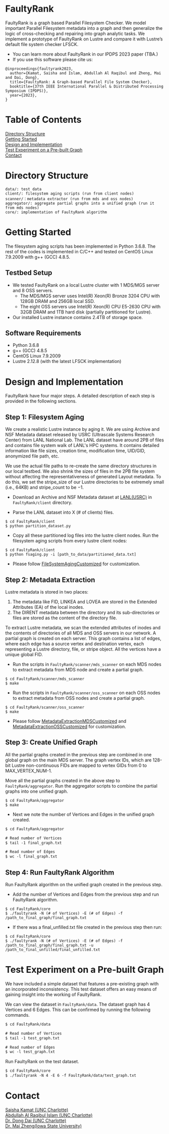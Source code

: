 # FaultyRank

FaultyRank is a graph based Parallel Filesystem Checker. We model important Parallel Filesystem metadata into a graph and then generalize the logic of cross-checking and repairing into graph analytic tasks.
We implement a prototype of FaultyRank on Lustre and compare it with Lustre’s default file system checker LFSCK.

- You can learn more about FaultyRank in our IPDPS 2023 paper (TBA.)
- If you use this software please cite us:

```
@inproceedings{faultyrank2023,
  author={Kamat, Saisha and Islam, Abdullah Al Raqibul and Zheng, Mai and Dai, Dong},
  title={FaultyRank: A Graph-based Parallel File System Checker},
  booktitle={37th IEEE International Parallel & Distributed Processing Symposium (IPDPS)},
  year={2023},
}
```

# Table of Contents
[Directory Structure](https://github.com/DIR-LAB/FaultyRank#directory-structure)  
[Getting Started](https://github.com/DIR-LAB/FaultyRank#getting-started)  
[Design and Implementation](https://github.com/DIR-LAB/FaultyRank#design-and-implementation)  
[Test Experiment on a Pre-built Graph](https://github.com/DIR-LAB/FaultyRank#test-experiment-on-a-pre-built-graph)  
[Contact](https://github.com/DIR-LAB/FaultyRank#contact)

# Directory Structure
```
data/: test data
client/: filesystem aging scripts (run from client nodes)
scanner/：metadata extractor (run from mds and oss nodes)
aggregator/: aggregate partial graphs into a unified graph (run it from mds nodes)
core/: implementation of FaultyRank algorithm
```

# Getting Started

The filesystem aging scripts has been implemented in Python 3.6.8. The rest of the codes is implemented in C/C++ and tested on CentOS Linux 7.9.2009 with g++ (GCC) 4.8.5.

## Testbed Setup
- We tested FaultyRank on a local Lustre cluster with 1 MDS/MGS server and 8 OSS servers.
  - The MDS/MGS server uses Intel(R) Xeon(R) Bronze 3204 CPU with 128GB DRAM and 256GB local SSD.
  - The eight OSS servers use Intel(R) Xeon(R) CPU E5-2630 CPU with 32GB DRAM and 1TB hard disk (partially partitioned for Lustre).
- Our installed Lustre instance contains 2.4TB of storage space.

## Software Requirements
- Python 3.6.8
- g++ (GCC) 4.8.5
- CentOS Linux 7.9.2009
- Lustre 2.12.8 (with the latest LFSCK implementation)

# Design and Implementation
FaultyRank have four major steps. A detailed description of each step is provided in the following sections.

## Step 1: Filesystem Aging
We create a realistic Lustre instance by aging it. We are using Archive and NSF Metadata dataset released by USRC (Ultrascale Systems Research Center) from LANL National Lab. The LANL dataset have around 2PB of files and contains  file system walk of LANL's HPC systems. It contains detailed information like file sizes, creation time, modification time, UID/GID, anonymized file path, etc.

We use the actual file paths to re-create the same directory structures in our local testbed. We also shrink the sizes of files in the 2PB file system without affecting the representativeness of generated Layout metadata. To do this, we set the stripe_size of our Lustre directories to be extremely small (i.e., 64KB) and stripe_count to be −1.

- Download an Archive and NSF Metadata dataset at [LANL(USRC)](https://usrc.lanl.gov/ds-storage-data.php) in `FaultyRank/client` directory.

- Parse the LANL dataset into X (# of clients) files.

```
$ cd FaultyRank/client
$ python partition_dataset.py
```

- Copy all these partitioned log files into the lustre client nodes. Run the filesystem aging scripts from every lustre client nodes:

```
$ cd FaultyRank/client
$ python fsaging.py -i [path_to_data/partitioned_data.txt]
```

- Please follow [FileSystemAgingCustomized](https://github.com/DIR-LAB/FaultyRank/tree/main/client) for customization.

## Step 2: Metadata Extraction
Lustre metadata is stored in two places:
1) The metadata like FID, LINKEA and LOVEA are stored in the Extended Attributes (EA) of the local inodes.
2) The DIRENT metadata between the directory and its sub-directories or files are stored as the content of the directory file.

To extract Lustre metadata, we scan the extended attributes of inodes and the contents of directories of all MDS and OSS servers in our network. A partial graph is created on each server. This graph contains a list of edges, where each edge has a source vertex and destination vertex, each representing a Lustre directory, file, or stripe object. All the vertices have a unique global FID.

- Run the scripts in `FaultyRank/scanner/mds_scanner` on each MDS nodes to extract metadata from MDS node and create a partial graph.

```
$ cd FaultyRank/scanner/mds_scanner
$ make
```

- Run the scripts in `FaultyRank/scanner/oss_scanner` on each OSS nodes to extract metadata from OSS nodes and create a partial graph.

```
$ cd FaultyRank/scanner/oss_scanner
$ make
```

- Please follow [MetadataExtractionMDSCustomized](https://github.com/DIR-LAB/FaultyRank/tree/main/scanner/mds_scanner) and [MetadataExtractionOSSCustomized](https://github.com/DIR-LAB/FaultyRank/tree/main/scanner/oss_scanner) for customization.

## Step 3: Create Unified Graph
All the partial graphs created in the previous step are combined in one global graph on the main MDS server. The graph vertex IDs, which are 128-bit Lustre non-continuous FIDs are mapped to vertex GIDs from 0 to MAX_VERTEX_NUM-1.

Move all the partial graphs created in the above step to `FaultyRank/aggregator`. Run the aggregator scripts to combine the partial graphs into one unified graph.

```
$ cd FaultyRank/aggregator
$ make
```

- Next we note the number of Vertices and Edges in the unified graph created.

``` diff
$ cd FaultyRank/aggregator

# Read number of Vertices
$ tail -1 final_graph.txt

# Read number of Edges
$ wc -l final_graph.txt
```

## Step 4: Run FaultyRank Algorithm
Run FaultyRank algorithm on the unified graph created in the previous step.

- Add the number of Vertices and Edges from the previous step and run FaultyRank algorithm.

```
$ cd FaultyRank/core
$ ./faultyrank -N (# of Vertices) -E (# of Edges) -f /path_to_final_graph/final_graph.txt
```

- If there was a final_unfilled.txt file created in the previous step then run:

```
$ cd FaultyRank/core
$ ./faultyrank -N (# of Vertices) -E (# of Edges) -f /path_to_final_graph/final_graph.txt -u /path_to_final_unfilled/final_unfilled.txt
```

# Test Experiment on a Pre-built Graph
We have included a simple dataset that features a pre-existing graph with an incorporated inconsistency. This test dataset offers an easy means of gaining insight into the working of FaultyRank.

We can view the dataset in `FaultyRank/data`. The dataset graph has 4 Vertices and 6 Edges. This can be confirmed by running the following commands.

``` diff
$ cd FaultyRank/data

# Read number of Vertices
$ tail -1 test_graph.txt

# Read number of Edges
$ wc -l test_graph.txt
```

Run FaultyRank on the test dataset.

``` diff
$ cd FaultyRank/core
$ ./faultyrank -N 4 -E 6 -f FaultyRank/data/test_graph.txt
```

# Contact
[Saisha Kamat (UNC Charlotte)](https://github.com/SaishaKamat)  
[Abdullah Al Raqibul Islam (UNC Charlotte)](https://github.com/biqar)  
[Dr. Dong Dai (UNC Charlotte)](https://daidong.github.io/)  
[Dr. Mai Zheng(Iowa State University)](https://www.ece.iastate.edu/~mai/lab/dsl.html)

